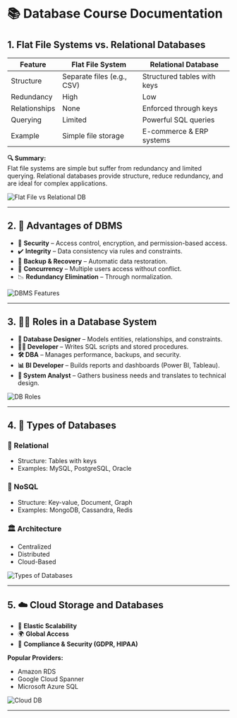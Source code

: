 # 📚 Database Course Documentation

## 1. Flat File Systems vs. Relational Databases

| Feature | Flat File System | Relational Database |
|--------|------------------|---------------------|
| Structure | Separate files (e.g., CSV) | Structured tables with keys |
| Redundancy | High | Low |
| Relationships | None | Enforced through keys |
| Querying | Limited | Powerful SQL queries |
| Example | Simple file storage | E-commerce & ERP systems |

**🔍 Summary:**  
Flat file systems are simple but suffer from redundancy and limited querying. Relational databases provide structure, reduce redundancy, and are ideal for complex applications.

![Flat File vs Relational DB](https://miro.medium.com/v2/resize:fit:720/format:webp/1*-cAZ7KQYO0Dk0apliXeLOQ.png)

---

## 2. 🧠 Advantages of DBMS

- 🔐 **Security** – Access control, encryption, and permission-based access.
- ✔️ **Integrity** – Data consistency via rules and constraints.
- 💾 **Backup & Recovery** – Automatic data restoration.
- 🔁 **Concurrency** – Multiple users access without conflict.
- 📉 **Redundancy Elimination** – Through normalization.

![DBMS Features](https://cdn.educba.com/academy/wp-content/uploads/2020/03/Advantages-of-DBMS.jpg)

---

## 3. 👩‍💻 Roles in a Database System

- **📐 Database Designer** – Models entities, relationships, and constraints.
- **🧑‍💻 Developer** – Writes SQL scripts and stored procedures.
- **🛠️ DBA** – Manages performance, backups, and security.
- **📊 BI Developer** – Builds reports and dashboards (Power BI, Tableau).
- **🧠 System Analyst** – Gathers business needs and translates to technical design.

![DB Roles](https://www.tutorialandexample.com/wp-content/uploads/2021/07/DBMS-Roles.jpg)

---

## 4. 💽 Types of Databases

### 🔷 Relational
- Structure: Tables with keys
- Examples: MySQL, PostgreSQL, Oracle

### 🔶 NoSQL
- Structure: Key-value, Document, Graph
- Examples: MongoDB, Cassandra, Redis

### 🏛️ Architecture
- Centralized
- Distributed
- Cloud-Based

![Types of Databases](https://cdn.educba.com/academy/wp-content/uploads/2019/12/Types-of-Database.jpg)

---

## 5. ☁️ Cloud Storage and Databases

- 🔄 **Elastic Scalability**
- 🌍 **Global Access**
- 🔐 **Compliance & Security (GDPR, HIPAA)**

**Popular Providers:**
- Amazon RDS
- Google Cloud Spanner
- Microsoft Azure SQL

![Cloud DB](https://data-flair.training/blogs/wp-content/uploads/sites/2/2019/07/Cloud-Database-1.jpg)

---
